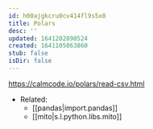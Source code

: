 ```yaml
---
id: h00ajgkcru0cv414fl9s5x0
title: Polars
desc: ''
updated: 1641202898524
created: 1641105063860
stub: false
isDir: false
---
```



<https://calmcode.io/polars/read-csv.html>

- Related:
  - [[pandas|import.pandas]]
  - [[mito|s.l.python.libs.mito]]

